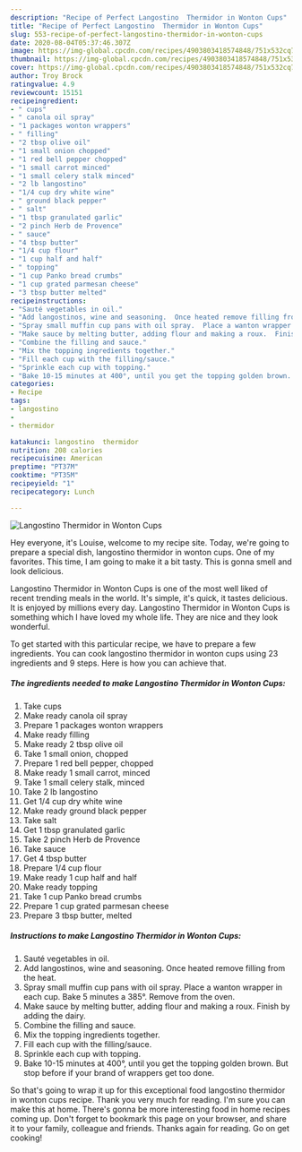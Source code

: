 ```yaml
---
description: "Recipe of Perfect Langostino  Thermidor in Wonton Cups"
title: "Recipe of Perfect Langostino  Thermidor in Wonton Cups"
slug: 553-recipe-of-perfect-langostino-thermidor-in-wonton-cups
date: 2020-08-04T05:37:46.307Z
image: https://img-global.cpcdn.com/recipes/4903803418574848/751x532cq70/langostino-thermidor-in-wonton-cups-recipe-main-photo.jpg
thumbnail: https://img-global.cpcdn.com/recipes/4903803418574848/751x532cq70/langostino-thermidor-in-wonton-cups-recipe-main-photo.jpg
cover: https://img-global.cpcdn.com/recipes/4903803418574848/751x532cq70/langostino-thermidor-in-wonton-cups-recipe-main-photo.jpg
author: Troy Brock
ratingvalue: 4.9
reviewcount: 15151
recipeingredient:
- " cups"
- " canola oil spray"
- "1 packages wonton wrappers"
- " filling"
- "2 tbsp olive oil"
- "1 small onion chopped"
- "1 red bell pepper chopped"
- "1 small carrot minced"
- "1 small celery stalk minced"
- "2 lb langostino"
- "1/4 cup dry white wine"
- " ground black pepper"
- " salt"
- "1 tbsp granulated garlic"
- "2 pinch Herb de Provence"
- " sauce"
- "4 tbsp butter"
- "1/4 cup flour"
- "1 cup half and half"
- " topping"
- "1 cup Panko bread crumbs"
- "1 cup grated parmesan cheese"
- "3 tbsp butter melted"
recipeinstructions:
- "Sauté vegetables in oil."
- "Add langostinos, wine and seasoning.  Once heated remove filling from the heat."
- "Spray small muffin cup pans with oil spray.  Place a wanton wrapper in each cup. Bake 5 minutes a 385°. Remove from the oven."
- "Make sauce by melting butter, adding flour and making a roux.  Finish by adding the dairy."
- "Combine the filling and sauce."
- "Mix the topping ingredients together."
- "Fill each cup with the filling/sauce."
- "Sprinkle each cup with topping."
- "Bake 10-15 minutes at 400°, until you get the topping golden brown.  But stop before if your brand of wrappers get too done."
categories:
- Recipe
tags:
- langostino
- 
- thermidor

katakunci: langostino  thermidor 
nutrition: 208 calories
recipecuisine: American
preptime: "PT37M"
cooktime: "PT35M"
recipeyield: "1"
recipecategory: Lunch

---
```



![Langostino  Thermidor in Wonton Cups](https://img-global.cpcdn.com/recipes/4903803418574848/751x532cq70/langostino-thermidor-in-wonton-cups-recipe-main-photo.jpg)

Hey everyone, it's Louise, welcome to my recipe site. Today, we're going to prepare a special dish, langostino  thermidor in wonton cups. One of my favorites. This time, I am going to make it a bit tasty. This is gonna smell and look delicious.



Langostino  Thermidor in Wonton Cups is one of the most well liked of recent trending meals in the world. It's simple, it's quick, it tastes delicious. It is enjoyed by millions every day. Langostino  Thermidor in Wonton Cups is something which I have loved my whole life. They are nice and they look wonderful.


To get started with this particular recipe, we have to prepare a few ingredients. You can cook langostino  thermidor in wonton cups using 23 ingredients and 9 steps. Here is how you can achieve that.

<!--inarticleads1-->

##### The ingredients needed to make Langostino  Thermidor in Wonton Cups:

1. Take  cups
1. Make ready  canola oil spray
1. Prepare 1 packages wonton wrappers
1. Make ready  filling
1. Make ready 2 tbsp olive oil
1. Take 1 small onion, chopped
1. Prepare 1 red bell pepper, chopped
1. Make ready 1 small carrot, minced
1. Take 1 small celery stalk, minced
1. Take 2 lb langostino
1. Get 1/4 cup dry white wine
1. Make ready  ground black pepper
1. Take  salt
1. Get 1 tbsp granulated garlic
1. Take 2 pinch Herb de Provence
1. Take  sauce
1. Get 4 tbsp butter
1. Prepare 1/4 cup flour
1. Make ready 1 cup half and half
1. Make ready  topping
1. Take 1 cup Panko bread crumbs
1. Prepare 1 cup grated parmesan cheese
1. Prepare 3 tbsp butter, melted




<!--inarticleads2-->

##### Instructions to make Langostino  Thermidor in Wonton Cups:

1. Sauté vegetables in oil.
1. Add langostinos, wine and seasoning.  Once heated remove filling from the heat.
1. Spray small muffin cup pans with oil spray.  Place a wanton wrapper in each cup. Bake 5 minutes a 385°. Remove from the oven.
1. Make sauce by melting butter, adding flour and making a roux.  Finish by adding the dairy.
1. Combine the filling and sauce.
1. Mix the topping ingredients together.
1. Fill each cup with the filling/sauce.
1. Sprinkle each cup with topping.
1. Bake 10-15 minutes at 400°, until you get the topping golden brown.  But stop before if your brand of wrappers get too done.




So that's going to wrap it up for this exceptional food langostino  thermidor in wonton cups recipe. Thank you very much for reading. I'm sure you can make this at home. There's gonna be more interesting food in home recipes coming up. Don't forget to bookmark this page on your browser, and share it to your family, colleague and friends. Thanks again for reading. Go on get cooking!
